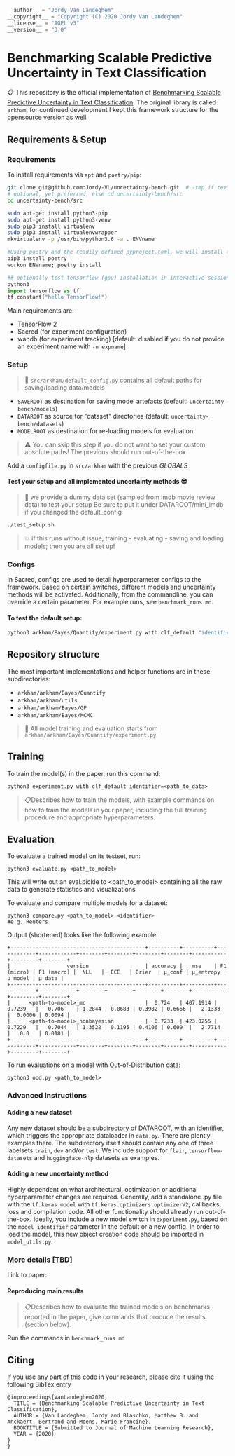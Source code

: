 ```python
__author__ = "Jordy Van Landeghem"
__copyright__ = "Copyright (C) 2020 Jordy Van Landeghem"
__license__ = "AGPL v3"
__version__ = "3.0"
```

# Benchmarking Scalable Predictive Uncertainty in Text Classification

📋 This repository is the official implementation of [Benchmarking Scalable Predictive Uncertainty in Text Classification](). 
The original library is called `arkham`, for continued development I kept this framework structure for the opensource version as well.


## Requirements & Setup

### Requirements

To install requirements via `apt` and `poetry/pip`:

```sh
git clone git@github.com:Jordy-VL/uncertainty-bench.git  # -tmp if reviewing PR
# optional, yet preferred, else cd uncertainty-bench/src
cd uncertainty-bench/src

sudo apt-get install python3-pip
sudo apt-get install python3-venv
sudo pip3 install virtualenv
sudo pip3 install virtualenvwrapper
mkvirtualenv -p /usr/bin/python3.6 -a . ENVname

#Using poetry and the readily defined pyproject.toml, we will install all required packages
pip3 install poetry
workon ENVname; poetry install
```

```python
## optionally test tensorflow (gpu) installation in interactive session
python3
import tensorflow as tf
tf.constant("hello TensorFlow!")
```

Main requirements are: 
* TensorFlow 2
* Sacred (for experiment configuration)
* wandb (for experiment tracking) [default: disabled if you do not provide an experiment name with `-n expname`]

### Setup

> :nut_and_bolt: `src/arkham/default_config.py` contains all default paths for saving/loading data/models

* `SAVEROOT` as destination for saving model artefacts (default: `uncertainty-bench/models`)
* `DATAROOT` as source for "dataset" directories (default: `uncertainty-bench/datasets`)
* `MODELROOT` as destination for re-loading models for evaluation

> :warning: You can skip this step if you do not want to set your custom absolute paths! The previous should run out-of-the-box

Add a `configfile.py` in `src/arkham` with the previous *GLOBALS*


#### Test your setup and all implemented uncertainty methods :sunglasses:

> :open_hands: we provide a dummy data set (sampled from imdb movie review data) to test your setup
> Be sure to put it under DATAROOT/mini_imdb if you changed the default_config

```sh
./test_setup.sh
```

> :boom: if this runs without issue, training - evaluating - saving and loading models; then you are all set up!

### Configs

In Sacred, configs are used to detail hyperparameter configs to the framework. Based on certain switches, different models and uncertainty methods will be activated.
Additionally, from the commandline, you can override a certain parameter. For example runs, see `benchmark_runs.md`.

#### To test the default setup:

```sh
python3 arkham/Bayes/Quantify/experiment.py with clf_default "identifier=mini_imdb" "model=cnn_baseline" "steps_per_epoch=None" epochs=1
```

## Repository structure

The most important implementations and helper functions are in these subdirectories:

*  `arkham/arkham/Bayes/Quantify`
*  `arkham/arkham/utils`
*  `arkham/arkham/Bayes/GP`
*  `arkham/arkham/Bayes/MCMC`

> :thought_balloon: All model training and evaluation starts from `arkham/arkham/Bayes/Quantify/experiment.py`


## Training

To train the model(s) in the paper, run this command:

```train
python3 experiment.py with clf_default identifier=<path_to_data> 
```

> 📋Describes how to train the models, with example commands on how to train the models in your paper, including the full training procedure and appropriate hyperparameters.

## Evaluation

To evaluate a trained model on its testset, run:

```eval
python3 evaluate.py <path_to_model>
```

This will write out an eval.pickle to <path_to_model> containing all the raw data to generate statistics and visualizations


To evaluate and compare multiple models for a dataset:

```compare
python3 compare.py <path_to_model> <identifier>
#e.g. Reuters
```

Output (shortened) looks like the following example: 
```
+-------------------------------------------+----------+----------+------------+------------+--------+--------+--------+--------+-----------+---------+--------+
|                  version                  | accuracy |   mse    | F1 (micro) | F1 (macro) |  NLL   |  ECE   | Brier  | µ_conf | µ_entropy | µ_model | µ_data |
+-------------------------------------------+----------+----------+------------+------------+--------+--------+--------+--------+-----------+---------+--------+
|      <path-to-model>_mc                   |  0.724   | 407.1914 |   0.7239   |   0.706    | 1.2844 | 0.0683 | 0.3982 | 0.6666 |   2.1333  |  0.0006 | 0.0094 |
|      <path-to-model>_nonbayesian          |  0.7233  | 423.0255 |   0.7229   |   0.7044   | 1.3522 | 0.1195 | 0.4106 | 0.609  |   2.7714  |   0.0   | 0.0181 |
+-------------------------------------------+----------+----------+------------+------------+--------+--------+--------+--------+-----------+---------+--------+
```

To run evaluations on a model with Out-of-Distribution data: 
```ood
python3 ood.py <path_to_model>
```


### Advanced Instructions

#### Adding a new dataset

Any new dataset should be a subdirectory of DATAROOT, with an identifier, which triggers the appropriate dataloader in `data.py`. 
There are plently examples there. The subdirectory itself should contain any one of three labelsets `train`, `dev` and/or `test`.
We include support for `flair`, `tensorflow-datasets` and `huggingface-nlp` datasets as examples.

#### Adding a new uncertainty method

Highly dependent on what architectural, optimization or additional hyperparameter changes are required.
Generally, add a standalone .py file with the `tf.keras.model` with `tf.keras.optimizers.optimizerV2`, callbacks, loss and compilation code. 
All other functionality should already run out-of-the-box.
Ideally, you include a new model switch in `experiment.py`, based on the `model_identifier` parameter in the default or a new config.
In order to load the model, this new object creation code should be imported in `model_utils.py`.


### More details [TBD]

Link to paper:


#### Reproducing main results
> 📋Describes how to evaluate the trained models on benchmarks reported in the paper, give commands that produce the results (section below).


Run the commands in `benchmark_runs.md`


## Citing

If you use any part of this code in your research, please cite it using the following BibTex entry
```cite
@inproceedings{VanLandeghem2020,
  TITLE = {Benchmarking Scalable Predictive Uncertainty in Text Classification},
  AUTHOR = {Van Landeghem, Jordy and Blaschko, Matthew B. and Anckaert, Bertrand and Moens, Marie-Francine},
  BOOKTITLE = {Submitted to Journal of Machine Learning Research},
  YEAR = {2020}
}
}
```
